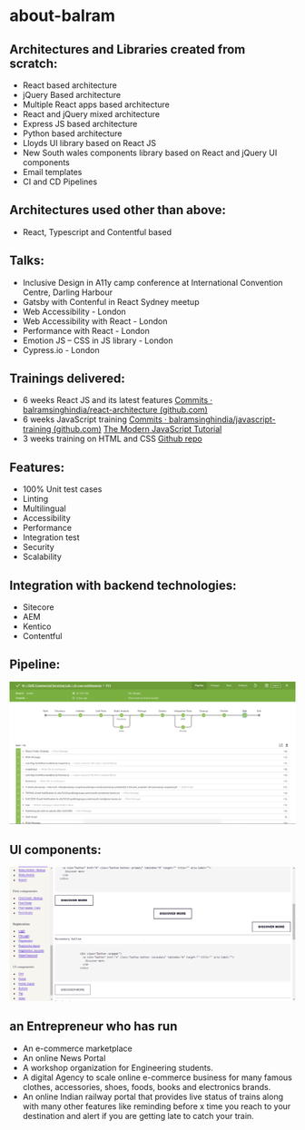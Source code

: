# about-balram

## Architectures and Libraries created from scratch:
- React based architecture
- jQuery Based architecture
- Multiple React apps based architecture
- React and jQuery mixed architecture
- Express JS based architecture
- Python based architecture
- Lloyds UI library based on React JS
- New South wales components library based on React and jQuery UI components
- Email templates
- CI and CD Pipelines 

## Architectures used other than above:
-	React, Typescript and Contentful based

## Talks:
-	Inclusive Design in A11y camp conference at International Convention Centre, Darling Harbour
-	Gatsby with Contenful in React Sydney meetup 
-	Web Accessibility  - London
-	Web Accessibility with React - London
-	Performance with React  - London
-	Emotion JS – CSS in JS library - London
-	Cypress.io - London

## Trainings delivered:
-	6 weeks React JS and its latest features [Commits · balramsinghindia/react-architecture (github.com)](https://github.com/balramsinghindia/react-architecture/commits/master)
-	6 weeks JavaScript training [Commits · balramsinghindia/javascript-training (github.com)](https://github.com/balramsinghindia/javascript-training) [The Modern JavaScript Tutorial](https://javascript.info/)
-	3 weeks training on HTML and CSS [Github repo](https://github.com/balramsinghindia/frontendtraining)

## Features:
-	100% Unit test cases
-	Linting
-	Multilingual
-	Accessibility
-	Performance
-	Integration test
-	Security
-	Scalability

## Integration with backend technologies:
-	Sitecore
-	AEM
-	Kentico
-	Contentful

## Pipeline:
![Pipeline](https://raw.githubusercontent.com/balramsinghindia/tempfiles/main/Screen%20Shot%202019-07-19%20at%202.08.29%20PM.png "Pipeline")

 

## UI components:
![UI components](https://github.com/balramsinghindia/tempfiles/blob/main/Capture.PNG?raw=true "UI components")


## an Entrepreneur who has run 
- An e-commerce marketplace
- An online News Portal
- A workshop organization for Engineering students.
- A digital Agency to scale online e-commerce business for many famous clothes, accessories, shoes, foods, books and electronics brands.
- An online Indian railway portal that provides live status of trains along with many other features like reminding before x time you reach to your destination and alert if you are getting late to catch your train.


